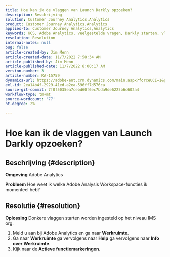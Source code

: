 ```yaml
---
title: Hoe kan ik de vlaggen van Launch Darkly opzoeken?
description: Beschrijving
solution: Customer Journey Analytics,Analytics
product: Customer Journey Analytics,Analytics
applies-to: Customer Journey Analytics,Analytics
keywords: KCS, Adobe Analytics, veelgestelde vragen, Darkly starten, vlaggen
resolution: Resolution
internal-notes: null
bug: false
article-created-by: Jim Menn
article-created-date: 11/7/2022 7:58:34 AM
article-published-by: Jim Menn
article-published-date: 11/7/2022 8:00:17 AM
version-number: 3
article-number: KA-15759
dynamics-url: https://adobe-ent.crm.dynamics.com/main.aspx?forceUCI=1&pagetype=entityrecord&etn=knowledgearticle&id=0b8172f4-715e-ed11-9561-6045bd0065f9
exl-id: 2ea14b4f-2929-41ed-a2ea-596ff7d576ca
source-git-commit: 7f0f5035ea7cebd60f6ec7bda9de6225b6c602a4
workflow-type: tm+mt
source-wordcount: '77'
ht-degree: 2%

---
```


# Hoe kan ik de vlaggen van Launch Darkly opzoeken?

## Beschrijving {#description}


<b>Omgeving</b>
Adobe Analytics

<b>Probleem</b>
Hoe weet ik welke Adobe Analysis Workspace-functies ik momenteel heb?


## Resolutie {#resolution}


<b>Oplossing</b>
Donkere vlaggen starten worden ingesteld op het niveau IMS org.

1. Meld u aan bij Adobe Analytics en ga naar <b>Werkruimte</b>.
2. Ga naar <b>Werkruimte</b> ga vervolgens naar <b>Help</b> ga vervolgens naar <b>Info over Werkruimte</b>.
3. Kijk naar de<b> Actieve functiemarkeringen</b>.
